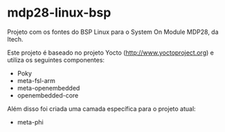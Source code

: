 mdp28-linux-bsp
===============

Projeto com os fontes do BSP Linux para o System On Module MDP28, da Itech.

Este projeto é baseado no projeto Yocto (http://www.yoctoproject.org) e
utiliza os seguintes componentes:

* Poky
* meta-fsl-arm
* meta-openembedded
* openembedded-core

Além disso foi criada uma camada específica para o projeto atual:

* meta-phi


